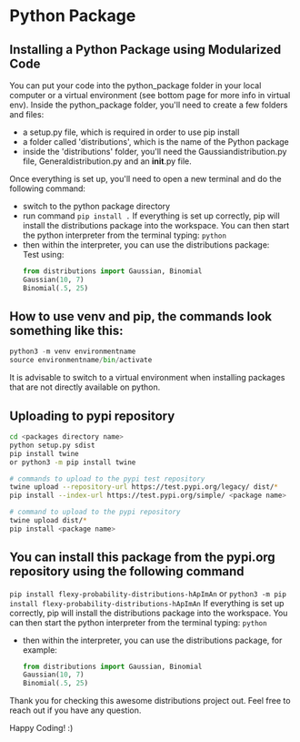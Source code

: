 # Python Package
## Installing a Python Package using Modularized Code
You can put your code into the python_package folder in your local computer or a virtual environment (see bottom page for more info in virtual env). Inside the python_package folder, you'll need to create a few folders and files:
* a setup.py file, which is required in order to use pip install
* a folder called 'distributions', which is the name of the Python package
* inside the 'distributions' folder, you'll need the Gaussiandistribution.py file, Generaldistribution.py and an __init__.py file.

Once everything is set up, you'll need to open a new terminal and do the following command:
- switch to the python package directory
- run command `pip install .`
  If everything is set up correctly, pip will install the distributions package into the workspace. You can then start the python interpreter from the terminal typing:
`python`
- then within the interpreter,  you can use the distributions package:  
    Test using:
    ```python 
    from distributions import Gaussian, Binomial
    Gaussian(10, 7)
    Binomial(.5, 25)    
    ```
## How to use venv and pip, the commands look something like this:
```python
python3 -m venv environmentname
source environmentname/bin/activate
```
It is advisable to switch to a virtual environment when installing packages that are not directly available on python. 

## Uploading to pypi repository
```bash 
cd <packages directory name>
python setup.py sdist
pip install twine
or python3 -m pip install twine

# commands to upload to the pypi test repository
twine upload --repository-url https://test.pypi.org/legacy/ dist/*
pip install --index-url https://test.pypi.org/simple/ <package name>

# command to upload to the pypi repository
twine upload dist/*
pip install <package name>
```
## You can install this package from the pypi.org repository using the following command
`pip install flexy-probability-distributions-hApImAn`
or
`python3 -m pip install flexy-probability-distributions-hApImAn`
If everything is set up correctly, pip will install the distributions package into the workspace. You can then start the python interpreter from the terminal typing:
`python`
- then within the interpreter,  you can use the distributions package, for example:  
    ```python 
    from distributions import Gaussian, Binomial
    Gaussian(10, 7)
    Binomial(.5, 25)    
    ```

Thank you for checking this awesome distributions project out. Feel free to reach out if you have any question. 

Happy Coding! :)